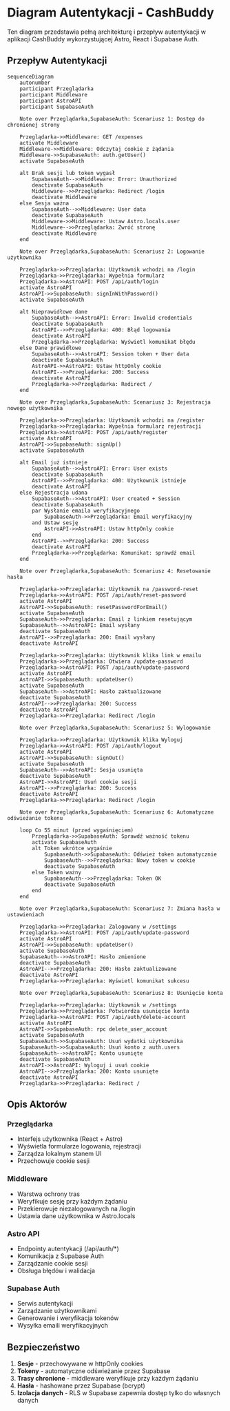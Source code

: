 # Diagram Autentykacji - CashBuddy

Ten diagram przedstawia pełną architekturę i przepływ autentykacji w aplikacji CashBuddy wykorzystującej Astro, React i Supabase Auth.

## Przepływ Autentykacji

```mermaid
sequenceDiagram
    autonumber
    participant Przeglądarka
    participant Middleware
    participant AstroAPI
    participant SupabaseAuth

    Note over Przeglądarka,SupabaseAuth: Scenariusz 1: Dostęp do chronionej strony

    Przeglądarka->>Middleware: GET /expenses
    activate Middleware
    Middleware->>Middleware: Odczytaj cookie z żądania
    Middleware->>SupabaseAuth: auth.getUser()
    activate SupabaseAuth
    
    alt Brak sesji lub token wygasł
        SupabaseAuth-->>Middleware: Error: Unauthorized
        deactivate SupabaseAuth
        Middleware-->>Przeglądarka: Redirect /login
        deactivate Middleware
    else Sesja ważna
        SupabaseAuth-->>Middleware: User data
        deactivate SupabaseAuth
        Middleware->>Middleware: Ustaw Astro.locals.user
        Middleware-->>Przeglądarka: Zwróć stronę
        deactivate Middleware
    end

    Note over Przeglądarka,SupabaseAuth: Scenariusz 2: Logowanie użytkownika

    Przeglądarka->>Przeglądarka: Użytkownik wchodzi na /login
    Przeglądarka->>Przeglądarka: Wypełnia formularz
    Przeglądarka->>AstroAPI: POST /api/auth/login
    activate AstroAPI
    AstroAPI->>SupabaseAuth: signInWithPassword()
    activate SupabaseAuth
    
    alt Nieprawidłowe dane
        SupabaseAuth-->>AstroAPI: Error: Invalid credentials
        deactivate SupabaseAuth
        AstroAPI-->>Przeglądarka: 400: Błąd logowania
        deactivate AstroAPI
        Przeglądarka->>Przeglądarka: Wyświetl komunikat błędu
    else Dane prawidłowe
        SupabaseAuth-->>AstroAPI: Session token + User data
        deactivate SupabaseAuth
        AstroAPI->>AstroAPI: Ustaw httpOnly cookie
        AstroAPI-->>Przeglądarka: 200: Success
        deactivate AstroAPI
        Przeglądarka->>Przeglądarka: Redirect /
    end

    Note over Przeglądarka,SupabaseAuth: Scenariusz 3: Rejestracja nowego użytkownika

    Przeglądarka->>Przeglądarka: Użytkownik wchodzi na /register
    Przeglądarka->>Przeglądarka: Wypełnia formularz rejestracji
    Przeglądarka->>AstroAPI: POST /api/auth/register
    activate AstroAPI
    AstroAPI->>SupabaseAuth: signUp()
    activate SupabaseAuth
    
    alt Email już istnieje
        SupabaseAuth-->>AstroAPI: Error: User exists
        deactivate SupabaseAuth
        AstroAPI-->>Przeglądarka: 400: Użytkownik istnieje
        deactivate AstroAPI
    else Rejestracja udana
        SupabaseAuth-->>AstroAPI: User created + Session
        deactivate SupabaseAuth
        par Wysłanie emaila weryfikacyjnego
            SupabaseAuth->>Przeglądarka: Email weryfikacyjny
        and Ustaw sesję
            AstroAPI->>AstroAPI: Ustaw httpOnly cookie
        end
        AstroAPI-->>Przeglądarka: 200: Success
        deactivate AstroAPI
        Przeglądarka->>Przeglądarka: Komunikat: sprawdź email
    end

    Note over Przeglądarka,SupabaseAuth: Scenariusz 4: Resetowanie hasła

    Przeglądarka->>Przeglądarka: Użytkownik na /password-reset
    Przeglądarka->>AstroAPI: POST /api/auth/reset-password
    activate AstroAPI
    AstroAPI->>SupabaseAuth: resetPasswordForEmail()
    activate SupabaseAuth
    SupabaseAuth->>Przeglądarka: Email z linkiem resetującym
    SupabaseAuth-->>AstroAPI: Email wysłany
    deactivate SupabaseAuth
    AstroAPI-->>Przeglądarka: 200: Email wysłany
    deactivate AstroAPI
    
    Przeglądarka->>Przeglądarka: Użytkownik klika link w emailu
    Przeglądarka->>Przeglądarka: Otwiera /update-password
    Przeglądarka->>AstroAPI: POST /api/auth/update-password
    activate AstroAPI
    AstroAPI->>SupabaseAuth: updateUser()
    activate SupabaseAuth
    SupabaseAuth-->>AstroAPI: Hasło zaktualizowane
    deactivate SupabaseAuth
    AstroAPI-->>Przeglądarka: 200: Success
    deactivate AstroAPI
    Przeglądarka->>Przeglądarka: Redirect /login

    Note over Przeglądarka,SupabaseAuth: Scenariusz 5: Wylogowanie

    Przeglądarka->>Przeglądarka: Użytkownik klika Wyloguj
    Przeglądarka->>AstroAPI: POST /api/auth/logout
    activate AstroAPI
    AstroAPI->>SupabaseAuth: signOut()
    activate SupabaseAuth
    SupabaseAuth-->>AstroAPI: Sesja usunięta
    deactivate SupabaseAuth
    AstroAPI->>AstroAPI: Usuń cookie sesji
    AstroAPI-->>Przeglądarka: 200: Success
    deactivate AstroAPI
    Przeglądarka->>Przeglądarka: Redirect /login

    Note over Przeglądarka,SupabaseAuth: Scenariusz 6: Automatyczne odświeżanie tokenu

    loop Co 55 minut (przed wygaśnięciem)
        Przeglądarka->>SupabaseAuth: Sprawdź ważność tokenu
        activate SupabaseAuth
        alt Token wkrótce wygaśnie
            SupabaseAuth->>SupabaseAuth: Odśwież token automatycznie
            SupabaseAuth-->>Przeglądarka: Nowy token w cookie
            deactivate SupabaseAuth
        else Token ważny
            SupabaseAuth-->>Przeglądarka: Token OK
            deactivate SupabaseAuth
        end
    end

    Note over Przeglądarka,SupabaseAuth: Scenariusz 7: Zmiana hasła w ustawieniach

    Przeglądarka->>Przeglądarka: Zalogowany w /settings
    Przeglądarka->>AstroAPI: POST /api/auth/update-password
    activate AstroAPI
    AstroAPI->>SupabaseAuth: updateUser()
    activate SupabaseAuth
    SupabaseAuth-->>AstroAPI: Hasło zmienione
    deactivate SupabaseAuth
    AstroAPI-->>Przeglądarka: 200: Hasło zaktualizowane
    deactivate AstroAPI
    Przeglądarka->>Przeglądarka: Wyświetl komunikat sukcesu

    Note over Przeglądarka,SupabaseAuth: Scenariusz 8: Usunięcie konta

    Przeglądarka->>Przeglądarka: Użytkownik w /settings
    Przeglądarka->>Przeglądarka: Potwierdza usunięcie konta
    Przeglądarka->>AstroAPI: POST /api/auth/delete-account
    activate AstroAPI
    AstroAPI->>SupabaseAuth: rpc delete_user_account
    activate SupabaseAuth
    SupabaseAuth->>SupabaseAuth: Usuń wydatki użytkownika
    SupabaseAuth->>SupabaseAuth: Usuń konto z auth.users
    SupabaseAuth-->>AstroAPI: Konto usunięte
    deactivate SupabaseAuth
    AstroAPI->>AstroAPI: Wyloguj i usuń cookie
    AstroAPI-->>Przeglądarka: 200: Konto usunięte
    deactivate AstroAPI
    Przeglądarka->>Przeglądarka: Redirect /
```

## Opis Aktorów

### Przeglądarka
- Interfejs użytkownika (React + Astro)
- Wyświetla formularze logowania, rejestracji
- Zarządza lokalnym stanem UI
- Przechowuje cookie sesji

### Middleware
- Warstwa ochrony tras
- Weryfikuje sesję przy każdym żądaniu
- Przekierowuje niezalogowanych na /login
- Ustawia dane użytkownika w Astro.locals

### Astro API
- Endpointy autentykacji (/api/auth/*)
- Komunikacja z Supabase Auth
- Zarządzanie cookie sesji
- Obsługa błędów i walidacja

### Supabase Auth
- Serwis autentykacji
- Zarządzanie użytkownikami
- Generowanie i weryfikacja tokenów
- Wysyłka emaili weryfikacyjnych

## Bezpieczeństwo

1. **Sesje** - przechowywane w httpOnly cookies
2. **Tokeny** - automatyczne odświeżanie przez Supabase
3. **Trasy chronione** - middleware weryfikuje przy każdym żądaniu
4. **Hasła** - hashowane przez Supabase (bcrypt)
5. **Izolacja danych** - RLS w Supabase zapewnia dostęp tylko do własnych danych

